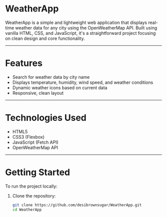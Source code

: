 # WeatherApp

WeatherApp is a simple and lightweight web application that displays real-time weather data for any city using the OpenWeatherMap API. Built using vanilla HTML, CSS, and JavaScript, it's a straightforward project focusing on clean design and core functionality.

---

# Features

- Search for weather data by city name
- Displays temperature, humidity, wind speed, and weather conditions
- Dynamic weather icons based on current data
- Responsive, clean layout

---

# Technologies Used

- HTML5
- CSS3 (Flexbox)
- JavaScript (Fetch API)
- OpenWeatherMap API

---

# Getting Started

To run the project locally:

1. Clone the repository:
   ```bash
   git clone https://github.com/desibrownsugar/WeatherApp.git
   cd WeatherApp
